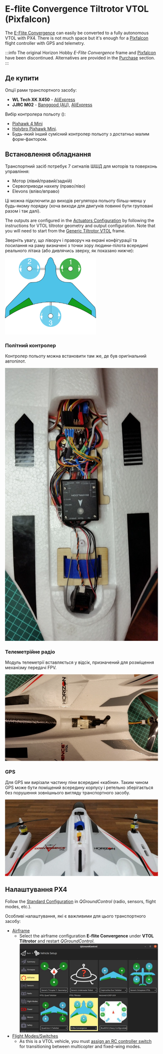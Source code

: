 # E-flite Convergence Tiltrotor VTOL (Pixfalcon)

The [E-Flite Convergence](https://youtu.be/HNedXQ_jhYo) can easily be converted to a fully autonomous VTOL with PX4.
There is not much space but it's enough for a [Pixfalcon](../flight_controller/pixfalcon.md) flight controller with GPS and telemetry.

:::info
The original Horizon Hobby _E-Flite Convergence_ frame and [Pixfalcon](../flight_controller/pixfalcon.md) have been discontinued.
Alternatives are provided in the [Purchase](#where-to-buy) section.
:::

<lite-youtube videoid="E61P2f2WPNU" title="E-flite Convergence Autonomous Mission Flight"/>

## Де купити

Опції рами транспортного засобу:

- **WL Tech XK X450** - [AliExpress](https://www.aliexpress.com/item/1005001946025611.html)
- **JJRC M02** - [Banggood (AU)](https://au.banggood.com/JJRC-M02-2_4G-6CH-450mm-Wingspan-EPO-Brushless-6-axis-Gyro-Aerobatic-RC-Airplane-RTF-3D-or-6G-Mode-Aircraft-p-1588201.html), [AliExpress](https://www.aliexpress.com/item/4001031497018.html)

Вибір контролера польоту ():

- [Pixhawk 4 Mini](../flight_controller/pixhawk4_mini.md)
- [Holybro Pixhawk Mini](../flight_controller/pixhawk_mini.md).
- Будь-який інший сумісний контролер польоту з достатньо малим форм-фактором.

## Встановлення обладнання

Транспортний засіб потребує 7 сигналів ШШД для моторів та поверхонь управління:

- Мотор (лівий/правий/задній)
- Сервоприводи нахилу (право/ліво)
- Elevons (вліво/вправо)

Ці можна підключити до виходів регулятора польоту більш-менш у будь-якому порядку (хоча виходи для двигунів повинні бути груповані разом і так далі).

The outputs are configured in the [Actuators Configuration](../config/actuators.md) by following the instructions for VTOL tiltrotor geometry and output configuration.
Note that you will need to start from the [Generic Tiltrotor VTOL](../airframes/airframe_reference.md#vtol_vtol_tiltrotor_generic_tiltrotor_vtol) frame.

Зверніть увагу, що ліворуч і праворуч на екрані конфігурації та посилання на раму визначені з точки зору людини-пілота всередині реального літака (або дивлячись зверху, як показано нижче):

<img src="../../assets/airframes/types/VTOLTiltRotor_eflite_convergence.svg" width="300px" />

### Політний контролер

Контролер польоту можна встановити там же, де був оригінальний автопілот.

![Mount Pixfalcon](../../assets/airframes/vtol/eflite_convergence_pixfalcon/eflight_convergence_pixfalcon_mounting.jpg)

### Телеметрійне радіо

Модуль телеметрії вставляється у відсік, призначений для розміщення механізму передачі FPV.

![Mount telemetry module](../../assets/airframes/vtol/eflite_convergence_pixfalcon/eflight_convergence_telemetry_module.jpg)

### GPS

Для GPS ми вирізали частину піни всередині «кабіни».
Таким чином GPS може бути поміщений всередину корпусу і ретельно зберігається без порушення зовнішнього вигляду транспортного засобу.

![Mount GPS](../../assets/airframes/vtol/eflite_convergence_pixfalcon/eflight_convergence_gps_mounting.jpg)

## Налаштування PX4

Follow the [Standard Configuration](../config/index.md) in _QGroundControl_ (radio, sensors, flight modes, etc.).

Особливі налаштування, які є важливими для цього транспортного засобу:

- [Airframe](../config/airframe.md)
  - Select the airframe configuration **E-flite Convergence** under **VTOL Tiltrotor** and restart _QGroundControl_.
    ![QGroundControl Vehicle Setting - Airframe selection E-Flight](../../assets/airframes/vtol/eflite_convergence_pixfalcon/qgc_setup_airframe.jpg)
- [Flight Modes/Switches](../config/flight_mode.md)
  - As this is a VTOL vehicle, you must [assign an RC controller switch](../config/flight_mode.md#what-flight-modes-and-switches-should-i-set) for transitioning between multicopter and fixed-wing modes.
